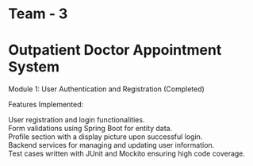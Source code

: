 Team - 3
===================================
Outpatient Doctor Appointment System
====================================
Module 1: User Authentication and Registration (Completed) <br>

Features Implemented:

User registration and login functionalities. <br>
Form validations using Spring Boot for entity data. <br>
Profile section with a display picture upon successful login. <br>
Backend services for managing and updating user information. <br>
Test cases written with JUnit and Mockito ensuring high code coverage. <br>
